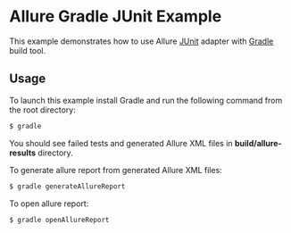 # Allure Gradle JUnit Example
This example demonstrates how to use Allure [JUnit](http://testng.org/) adapter with [Gradle](http://www.gradle.org/) build tool.

## Usage
To launch this example install Gradle and run the following command from the root directory:
```bash
$ gradle
```
You should see failed tests and generated Allure XML files in **build/allure-results** directory.  

To generate allure report from generated Allure XML files:
```bash
$ gradle generateAllureReport
```

To open allure report:
```bash
$ gradle openAllureReport
```
